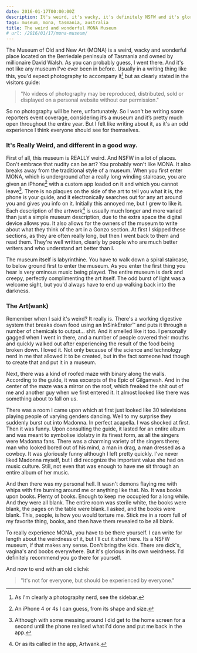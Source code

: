 ```yaml
---
date: 2016-01-17T00:00:00Z
description: It's weird, it's wacky, it's definitely NSFW and it's glorious
tags: museum, mona, tasmania, australia
title: The weird and wonderful MONA Museum
# url: /2016/01/17/mona-museum/
---
```


The Museum of Old and New Art (MONA) is a weird, wacky and wonderful place located on the Berriedale peninsula of Tasmania and owned by millionaire David Walsh. As you can probably guess, I went there. And it's not like any museum I've ever been in before. Usually in a writing thing like this, you'd expect photography to accompany it[^1] but as clearly stated in the visitors guide:

> "No videos of photography may be reproduced, distributed, sold or displayed on a personal website without our permission." 

So no photography will be here, unfortunately. So I won't be writing some reporters event coverage, considering it’s a museum and it’s pretty much open throughout the entire year. But I felt like writing about it, as it's an odd experience I think everyone should see for themselves.

### It's Really Weird, and different in a good way.

First of all, this museum is REALLY weird. And NSFW in a lot of places. Don't embrace that nudity can be art? You probably won't like MONA. It also breaks away from the traditional style of a museum. When you first enter MONA, which is underground after a really long winding staircase, you are given an iPhone[^2] with a custom app loaded on it and which you cannot leave[^3]. There is no plaques on the side of the art to tell you what it is, the phone is your guide, and it electronically searches out for any art around you and gives you info on it. Initially this annoyed me, but I grew to like it. Each description of the artwork[^4] is usually much longer and more varied than just a simple museum description, due to the extra space the digital device allows you. It also allows for the owners of the museum to write about what they think of the art in a Gonzo section. At first I skipped these sections, as they are often really long, but then I went back to them and read them. They're well written, clearly by people who are much better writers and who understand art better than I.

The museum itself is labyrinthine. You have to walk down a spiral staircase, to below ground first to enter the museum. As you enter the first thing you hear is very ominous music being played. The entire museum is dark and creepy, perfectly complimenting the art itself. The odd burst of light was a welcome sight, but you'd always have to end up walking back into the darkness.

### The Art(wank)

Remember when I said it's weird? It really is. There's a working digestive system that breaks down food using an InSinkErator™ and puts it through a number of chemicals to output... shit. And it smelled like it too. I personally gagged when I went in there, and a number of people covered their mouths and quickly walked out after experiencing the result of the food being broken down. I loved it. Not only because of the science and technology nerd in me that allowed it to be created, but in the fact someone had though to create that and put it in a museum.

Next, there was a kind of roofed maze with binary along the walls. According to the guide, it was excerpts of the Epic of Gilgamesh. And in the center of the maze was a mirror on the roof, which freaked the shit out of me and another guy when we first entered it. It almost looked like there was something about to fall on us. 

There was a room I came upon which at first just looked like 30 televisions playing people of varying genders dancing. Well to my surprise they suddenly burst out into Madonna. In perfect acapella. I was shocked at first. Then it was funny. Upon consulting the guide, it lasted for an entire album and was meant to symbolise idolatry in its finest form, as all the singers were Madonna fans. There was a charming variety of the singers there; man who looked bored out of his mind, a man in drag, a man dressed as a cowboy. It was gloriously funny although I left pretty quickly. I've never liked Madonna myself, but I did recognize the important value she had on music culture. Still, not even that was enough to have me sit through an entire album of her music.

And then there was my personal hell. It wasn't demons flaying me with whips with fire burning around me or anything like that. No. It was books upon books. Plenty of books. Enough to keep me occupied for a long while. And they were all blank. The entire room was sterile white, the books were blank, the pages on the table were blank. I asked, and the books were blank. This, people, is how you would torture me. Stick me in a room full of my favorite thing, books, and then have them revealed to be all blank. 

To really experience MONA, you have to be there yourself. I can write for length about the weirdness of it, but I'll cut it short here. Its a NSFW museum, if that makes any sense. Don't bring the kids. There are dick's, vagina's and boobs everywhere. But it's glorious in its own weirdness. I'd definitely recommend you go there for yourself. 

And now to end with an old cliché: 

>  "It's not for everyone, but should be experienced by everyone."



[^1]: As I'm clearly a photography nerd, see the sidebar.
[^2]: An iPhone 4 or 4s I can guess, from its shape and size.
[^3]: Although with some messing around I did get to the home screen for a second until the phone realised what I'd done and put me back in the app.
[^4]: Or as its called in the app, Artwank.

